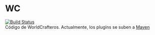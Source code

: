 # WC
[![Build Status](https://travis-ci.com/cadox8/WC.svg?token=my8wXPsnzgtSyTetfaip&branch=master)](https://travis-ci.com/cadox8/WC)<br>
Código de WorldCrafteros.
Actualmente, los plugins se suben a [Maven](http://cadox8.cf/repo/w/)
